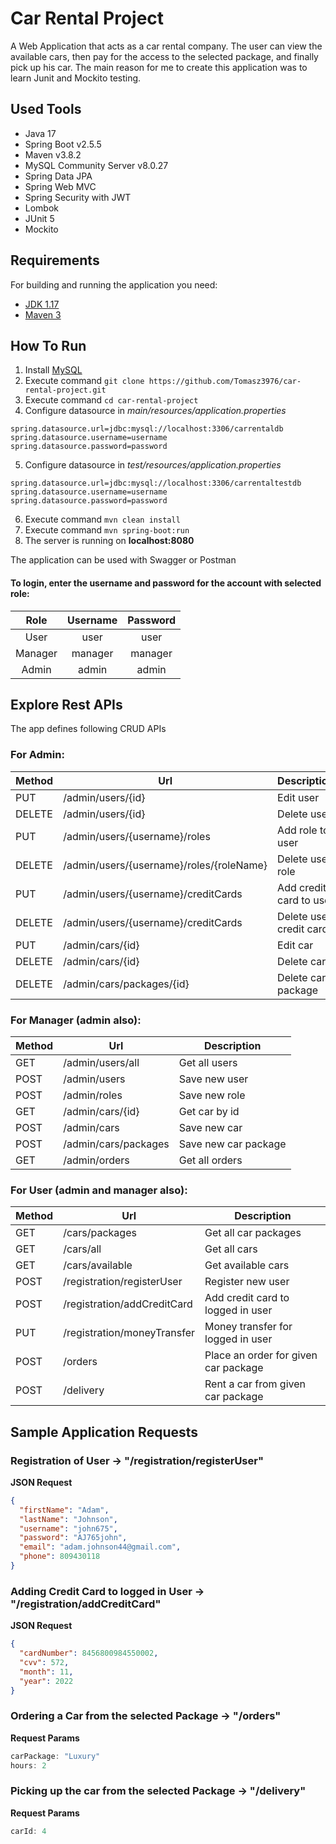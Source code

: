 # Car Rental Project

A Web Application that acts as a car rental company. The user can view the available cars, then pay for the access to the selected package, and finally pick up his car. The main reason for me to create this application was to learn Junit and Mockito testing.

## Used Tools

- Java 17
- Spring Boot v2.5.5
- Maven v3.8.2
- MySQL Community Server v8.0.27
- Spring Data JPA
- Spring Web MVC
- Spring Security with JWT
- Lombok
- JUnit 5
- Mockito

## Requirements

For building and running the application you need:

- [JDK 1.17](https://www.oracle.com/java/technologies/downloads/)
- [Maven 3](https://maven.apache.org/download.cgi)

## How To Run

1. Install [MySQL](https://dev.mysql.com/downloads/installer/)
2. Execute command `git clone https://github.com/Tomasz3976/car-rental-project.git`
3. Execute command `cd car-rental-project`
4. Configure datasource in *main/resources/application.properties*
```
spring.datasource.url=jdbc:mysql://localhost:3306/carrentaldb
spring.datasource.username=username
spring.datasource.password=password
```
5. Configure datasource in *test/resources/application.properties*
```
spring.datasource.url=jdbc:mysql://localhost:3306/carrentaltestdb
spring.datasource.username=username
spring.datasource.password=password
```
6. Execute command `mvn clean install`
7. Execute command `mvn spring-boot:run`
8. The server is running on **localhost:8080**

The application can be used with Swagger or Postman

#### To login, enter the username and password for the account with selected role:
|   Role  	| Username 	| Password 	|
|:-------:	|:--------:	|:--------:	|
|   User  	|   user   	|   user   	|
| Manager 	|  manager 	|  manager 	|
|  Admin  	|   admin  	|   admin  	|

## Explore Rest APIs

The app defines following CRUD APIs

### For Admin:

| Method | Url | Description |
| ------ | --- | ----------- |
| PUT    | /admin/users/{id} | Edit user |
| DELETE | /admin/users/{id} | Delete user |
| PUT    | /admin/users/{username}/roles | Add role to user |
| DELETE | /admin/users/{username}/roles/{roleName} | Delete user role |
| PUT    | /admin/users/{username}/creditCards | Add credit card to user |
| DELETE | /admin/users/{username}/creditCards | Delete user credit card |
| PUT    | /admin/cars/{id} | Edit car |
| DELETE | /admin/cars/{id} | Delete car |
| DELETE | /admin/cars/packages/{id} | Delete car package |

### For Manager (admin also):

| Method | Url | Description |
| ------ | --- | ----------- |
| GET    | /admin/users/all | Get all users |
| POST   | /admin/users | Save new user |
| POST   | /admin/roles | Save new role |
| GET    | /admin/cars/{id} | Get car by id |
| POST   | /admin/cars | Save new car |
| POST   | /admin/cars/packages| Save new car package |
| GET    | /admin/orders| Get all orders |

### For User (admin and manager also):

| Method | Url | Description |
| ------ | --- | ----------- |
| GET    | /cars/packages | Get all car packages |
| GET    | /cars/all | Get all cars |
| GET    | /cars/available | Get available cars |
| POST   | /registration/registerUser | Register new user |
| POST   | /registration/addCreditCard | Add credit card to logged in user |
| PUT    | /registration/moneyTransfer | Money transfer for logged in user |
| POST   | /orders | Place an order for given car package |
| POST   | /delivery | Rent a car from given car package |

## Sample Application Requests

### Registration of User -> "/registration/registerUser"

**JSON Request**

```json
{
  "firstName": "Adam",
  "lastName": "Johnson",
  "username": "john675",
  "password": "AJ765john",
  "email": "adam.johnson44@gmail.com",
  "phone": 809430118
}
```
### Adding Credit Card to logged in User -> "/registration/addCreditCard"

**JSON Request**

```json
{
  "cardNumber": 8456800984550002,
  "cvv": 572,
  "month": 11,
  "year": 2022
}
```

### Ordering a Car from the selected Package -> "/orders"

**Request Params**

```java
carPackage: "Luxury"
hours: 2
```

### Picking up the car from the selected Package -> "/delivery"

**Request Params**

```java
carId: 4
```

